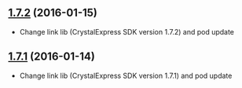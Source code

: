 ## [1.7.2]() (2016-01-15)

* Change link lib (CrystalExpress SDK version 1.7.2) and pod update

## [1.7.1]() (2016-01-14)

* Change link lib (CrystalExpress SDK version 1.7.1) and pod update

